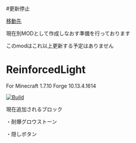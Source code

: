 #更新停止

[移動先](https://github.com/maa123/ReinforcedBlocks)

現在別MODとして作成しなおす準備を行っております

このmodはこれ以上更新する予定はありません


# ReinforcedLight
 For Minecraft 1.7.10 Forge 10.13.4.1614


[![Build](https://github.com/maa123/ReinforcedLight/actions/workflows/build.yml/badge.svg)](https://github.com/maa123/ReinforcedLight/actions/workflows/build.yml)



現在追加されるブロック

・耐爆グロウストーン

・隠しボタン

